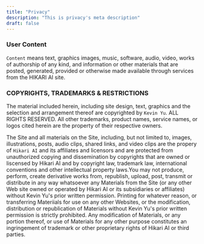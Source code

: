 ```yaml
---
title: "Privacy"
description: "This is privacy's meta description"
draft: false
---
```


### User Content

`Content` means text, graphics images, music, software, audio, video, works of authorship of any kind, and information or other materials that are posted, generated, provided or otherwise made available through services from the HIKARI AI site.

### COPYRIGHTS, TRADEMARKS & RESTRICTIONS

The material included herein, including site design, text, graphics and the selection and arrangement thereof are copyrighted by `Kevin Yu`. ALL RIGHTS RESERVED. All other trademarks, product names, service names, or logos cited herein are the property of their respective owners.

The Site and all materials on the Site, including, but not limited to, images, illustrations, posts, audio clips, shared links, and video clips are the propery of `Hikari AI` and its affiliates and licensors and are protected from unauthorized copying and dissemination by copyrights that are owned or liscensed by Hikari AI and by copyright law, trademark law, international conventions and other intellectual property laws.You may not produce, perform, create derivative works from, republish, upload, post, transmit or distribute in any way whatsoever any Materials from the Site (or any other Web site owned or operated by Hikari AI or its subsidiaries or affiliates) without Kevin Yu's prior written permission. Printing for whatever reason, or transferring Materiials for use on any other Websites, or the modification, distribution or republication of Materials without Kevin Yu's prior written permission is strictly prohibited. Any modification of Materials, or any portion thereof, or use of Materials for any other purpose constitutes an ingringement of trademark or other proprietary rights of Hikari AI or third parties.
